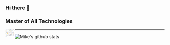 ### Hi there 👋

### Master of All Technologies

<img align="left" alt="numpy" width="30" src="https://github.com/michwen/michwen/blob/master/2021.png" />

<!--
**michwen/michwen** is a ✨ _special_ ✨ repository because its `README.md` (this file) appears on your GitHub profile.

Here are some ideas to get you started:

- 🔭 I’m currently working on ...
- 🌱 I’m currently learning ...
- 👯 I’m looking to collaborate on ...
- 🤔 I’m looking for help with ...
- 💬 Ask me about ...
- 📫 How to reach me: ...
- 😄 Pronouns: ...
- ⚡ Fun fact: ...
-->


---
![Mike's github stats](https://github-readme-stats.vercel.app/api?username=michwen&show_icons=true)

